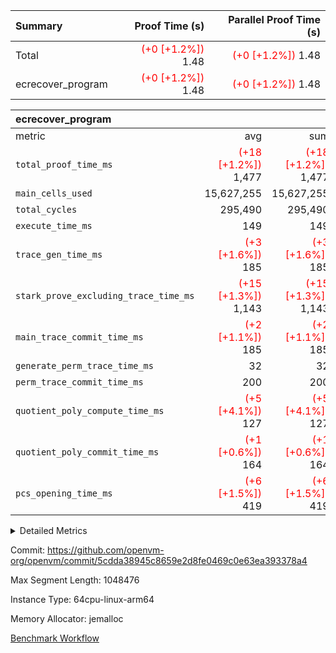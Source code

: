 | Summary | Proof Time (s) | Parallel Proof Time (s) |
|:---|---:|---:|
| Total | <span style='color: red'>(+0 [+1.2%])</span> 1.48 | <span style='color: red'>(+0 [+1.2%])</span> 1.48 |
| ecrecover_program | <span style='color: red'>(+0 [+1.2%])</span> 1.48 | <span style='color: red'>(+0 [+1.2%])</span> 1.48 |


| ecrecover_program |||||
|:---|---:|---:|---:|---:|
|metric|avg|sum|max|min|
| `total_proof_time_ms ` | <span style='color: red'>(+18 [+1.2%])</span> 1,477 | <span style='color: red'>(+18 [+1.2%])</span> 1,477 | <span style='color: red'>(+18 [+1.2%])</span> 1,477 | <span style='color: red'>(+18 [+1.2%])</span> 1,477 |
| `main_cells_used     ` |  15,627,255 |  15,627,255 |  15,627,255 |  15,627,255 |
| `total_cycles        ` |  295,490 |  295,490 |  295,490 |  295,490 |
| `execute_time_ms     ` |  149 |  149 |  149 |  149 |
| `trace_gen_time_ms   ` | <span style='color: red'>(+3 [+1.6%])</span> 185 | <span style='color: red'>(+3 [+1.6%])</span> 185 | <span style='color: red'>(+3 [+1.6%])</span> 185 | <span style='color: red'>(+3 [+1.6%])</span> 185 |
| `stark_prove_excluding_trace_time_ms` | <span style='color: red'>(+15 [+1.3%])</span> 1,143 | <span style='color: red'>(+15 [+1.3%])</span> 1,143 | <span style='color: red'>(+15 [+1.3%])</span> 1,143 | <span style='color: red'>(+15 [+1.3%])</span> 1,143 |
| `main_trace_commit_time_ms` | <span style='color: red'>(+2 [+1.1%])</span> 185 | <span style='color: red'>(+2 [+1.1%])</span> 185 | <span style='color: red'>(+2 [+1.1%])</span> 185 | <span style='color: red'>(+2 [+1.1%])</span> 185 |
| `generate_perm_trace_time_ms` |  32 |  32 |  32 |  32 |
| `perm_trace_commit_time_ms` |  200 |  200 |  200 |  200 |
| `quotient_poly_compute_time_ms` | <span style='color: red'>(+5 [+4.1%])</span> 127 | <span style='color: red'>(+5 [+4.1%])</span> 127 | <span style='color: red'>(+5 [+4.1%])</span> 127 | <span style='color: red'>(+5 [+4.1%])</span> 127 |
| `quotient_poly_commit_time_ms` | <span style='color: red'>(+1 [+0.6%])</span> 164 | <span style='color: red'>(+1 [+0.6%])</span> 164 | <span style='color: red'>(+1 [+0.6%])</span> 164 | <span style='color: red'>(+1 [+0.6%])</span> 164 |
| `pcs_opening_time_ms ` | <span style='color: red'>(+6 [+1.5%])</span> 419 | <span style='color: red'>(+6 [+1.5%])</span> 419 | <span style='color: red'>(+6 [+1.5%])</span> 419 | <span style='color: red'>(+6 [+1.5%])</span> 419 |



<details>
<summary>Detailed Metrics</summary>

| group | num_segments | keygen_time_ms | commit_exe_time_ms |
| --- | --- | --- | --- |
| ecrecover_program | 1 | 925 | 8 | 

| group | air_name | quotient_deg | interactions | constraints |
| --- | --- | --- | --- | --- |
| ecrecover_program | AccessAdapterAir<16> | 2 | 5 | 12 | 
| ecrecover_program | AccessAdapterAir<2> | 2 | 5 | 12 | 
| ecrecover_program | AccessAdapterAir<32> | 2 | 5 | 12 | 
| ecrecover_program | AccessAdapterAir<4> | 2 | 5 | 12 | 
| ecrecover_program | AccessAdapterAir<8> | 2 | 5 | 12 | 
| ecrecover_program | BitwiseOperationLookupAir<8> | 2 | 2 | 4 | 
| ecrecover_program | KeccakVmAir | 2 | 321 | 4,513 | 
| ecrecover_program | MemoryMerkleAir<8> | 2 | 4 | 39 | 
| ecrecover_program | PersistentBoundaryAir<8> | 2 | 3 | 7 | 
| ecrecover_program | PhantomAir | 2 | 3 | 5 | 
| ecrecover_program | Poseidon2PeripheryAir<BabyBearParameters>, 1> | 2 | 1 | 286 | 
| ecrecover_program | ProgramAir | 1 | 1 | 4 | 
| ecrecover_program | RangeTupleCheckerAir<2> | 1 | 1 | 4 | 
| ecrecover_program | Rv32HintStoreAir | 2 | 18 | 28 | 
| ecrecover_program | VariableRangeCheckerAir | 1 | 1 | 4 | 
| ecrecover_program | VmAirWrapper<Rv32BaseAluAdapterAir, BaseAluCoreAir<4, 8> | 2 | 20 | 37 | 
| ecrecover_program | VmAirWrapper<Rv32BaseAluAdapterAir, LessThanCoreAir<4, 8> | 2 | 18 | 40 | 
| ecrecover_program | VmAirWrapper<Rv32BaseAluAdapterAir, ShiftCoreAir<4, 8> | 2 | 24 | 91 | 
| ecrecover_program | VmAirWrapper<Rv32BranchAdapterAir, BranchEqualCoreAir<4> | 2 | 11 | 20 | 
| ecrecover_program | VmAirWrapper<Rv32BranchAdapterAir, BranchLessThanCoreAir<4, 8> | 2 | 13 | 35 | 
| ecrecover_program | VmAirWrapper<Rv32CondRdWriteAdapterAir, Rv32JalLuiCoreAir> | 2 | 10 | 18 | 
| ecrecover_program | VmAirWrapper<Rv32IsEqualModAdapterAir<2, 1, 32, 32>, ModularIsEqualCoreAir<32, 4, 8> | 2 | 25 | 225 | 
| ecrecover_program | VmAirWrapper<Rv32JalrAdapterAir, Rv32JalrCoreAir> | 2 | 16 | 20 | 
| ecrecover_program | VmAirWrapper<Rv32LoadStoreAdapterAir, LoadSignExtendCoreAir<4, 8> | 2 | 18 | 33 | 
| ecrecover_program | VmAirWrapper<Rv32LoadStoreAdapterAir, LoadStoreCoreAir<4> | 2 | 17 | 40 | 
| ecrecover_program | VmAirWrapper<Rv32MultAdapterAir, DivRemCoreAir<4, 8> | 2 | 25 | 84 | 
| ecrecover_program | VmAirWrapper<Rv32MultAdapterAir, MulHCoreAir<4, 8> | 2 | 24 | 31 | 
| ecrecover_program | VmAirWrapper<Rv32MultAdapterAir, MultiplicationCoreAir<4, 8> | 2 | 19 | 19 | 
| ecrecover_program | VmAirWrapper<Rv32RdWriteAdapterAir, Rv32AuipcCoreAir> | 2 | 12 | 14 | 
| ecrecover_program | VmAirWrapper<Rv32VecHeapAdapterAir<1, 2, 2, 32, 32>, FieldExpressionCoreAir> | 2 | 415 | 480 | 
| ecrecover_program | VmAirWrapper<Rv32VecHeapAdapterAir<2, 1, 1, 32, 32>, FieldExpressionCoreAir> | 2 | 158 | 190 | 
| ecrecover_program | VmAirWrapper<Rv32VecHeapAdapterAir<2, 2, 2, 32, 32>, FieldExpressionCoreAir> | 2 | 428 | 457 | 
| ecrecover_program | VmConnectorAir | 2 | 5 | 11 | 

| group | air_name | segment | rows | prep_cols | perm_cols | main_cols | cells |
| --- | --- | --- | --- | --- | --- | --- | --- |
| ecrecover_program | AccessAdapterAir<16> | 0 | 16,384 |  | 16 | 25 | 671,744 | 
| ecrecover_program | AccessAdapterAir<32> | 0 | 8,192 |  | 16 | 41 | 466,944 | 
| ecrecover_program | AccessAdapterAir<4> | 0 | 64 |  | 16 | 13 | 1,856 | 
| ecrecover_program | AccessAdapterAir<8> | 0 | 32,768 |  | 16 | 17 | 1,081,344 | 
| ecrecover_program | BitwiseOperationLookupAir<8> | 0 | 65,536 | 3 | 8 | 2 | 655,360 | 
| ecrecover_program | KeccakVmAir | 0 | 128 |  | 1,056 | 3,163 | 540,032 | 
| ecrecover_program | MemoryMerkleAir<8> | 0 | 4,096 |  | 16 | 32 | 196,608 | 
| ecrecover_program | PersistentBoundaryAir<8> | 0 | 4,096 |  | 12 | 20 | 131,072 | 
| ecrecover_program | PhantomAir | 0 | 16 |  | 12 | 6 | 288 | 
| ecrecover_program | Poseidon2PeripheryAir<BabyBearParameters>, 1> | 0 | 4,096 |  | 8 | 300 | 1,261,568 | 
| ecrecover_program | ProgramAir | 0 | 16,384 |  | 8 | 10 | 294,912 | 
| ecrecover_program | RangeTupleCheckerAir<2> | 0 | 524,288 | 2 | 8 | 1 | 4,718,592 | 
| ecrecover_program | Rv32HintStoreAir | 0 | 256 |  | 44 | 32 | 19,456 | 
| ecrecover_program | VariableRangeCheckerAir | 0 | 262,144 | 2 | 8 | 1 | 2,359,296 | 
| ecrecover_program | VmAirWrapper<Rv32BaseAluAdapterAir, BaseAluCoreAir<4, 8> | 0 | 131,072 |  | 52 | 36 | 11,534,336 | 
| ecrecover_program | VmAirWrapper<Rv32BaseAluAdapterAir, LessThanCoreAir<4, 8> | 0 | 4,096 |  | 40 | 37 | 315,392 | 
| ecrecover_program | VmAirWrapper<Rv32BaseAluAdapterAir, ShiftCoreAir<4, 8> | 0 | 16,384 |  | 52 | 53 | 1,720,320 | 
| ecrecover_program | VmAirWrapper<Rv32BranchAdapterAir, BranchEqualCoreAir<4> | 0 | 16,384 |  | 28 | 26 | 884,736 | 
| ecrecover_program | VmAirWrapper<Rv32BranchAdapterAir, BranchLessThanCoreAir<4, 8> | 0 | 32,768 |  | 32 | 32 | 2,097,152 | 
| ecrecover_program | VmAirWrapper<Rv32CondRdWriteAdapterAir, Rv32JalLuiCoreAir> | 0 | 8,192 |  | 28 | 18 | 376,832 | 
| ecrecover_program | VmAirWrapper<Rv32IsEqualModAdapterAir<2, 1, 32, 32>, ModularIsEqualCoreAir<32, 4, 8> | 0 | 4,096 |  | 56 | 166 | 909,312 | 
| ecrecover_program | VmAirWrapper<Rv32JalrAdapterAir, Rv32JalrCoreAir> | 0 | 8,192 |  | 36 | 28 | 524,288 | 
| ecrecover_program | VmAirWrapper<Rv32LoadStoreAdapterAir, LoadSignExtendCoreAir<4, 8> | 0 | 4,096 |  | 52 | 36 | 360,448 | 
| ecrecover_program | VmAirWrapper<Rv32LoadStoreAdapterAir, LoadStoreCoreAir<4> | 0 | 131,072 |  | 52 | 41 | 12,189,696 | 
| ecrecover_program | VmAirWrapper<Rv32MultAdapterAir, DivRemCoreAir<4, 8> | 0 | 8 |  | 72 | 59 | 1,048 | 
| ecrecover_program | VmAirWrapper<Rv32MultAdapterAir, MultiplicationCoreAir<4, 8> | 0 | 4,096 |  | 52 | 31 | 339,968 | 
| ecrecover_program | VmAirWrapper<Rv32RdWriteAdapterAir, Rv32AuipcCoreAir> | 0 | 4,096 |  | 28 | 20 | 196,608 | 
| ecrecover_program | VmAirWrapper<Rv32VecHeapAdapterAir<1, 2, 2, 32, 32>, FieldExpressionCoreAir> | 0 | 2,048 |  | 836 | 547 | 2,832,384 | 
| ecrecover_program | VmAirWrapper<Rv32VecHeapAdapterAir<2, 1, 1, 32, 32>, FieldExpressionCoreAir> | 0 | 32 |  | 320 | 263 | 18,656 | 
| ecrecover_program | VmAirWrapper<Rv32VecHeapAdapterAir<2, 2, 2, 32, 32>, FieldExpressionCoreAir> | 0 | 1,024 |  | 860 | 625 | 1,520,640 | 
| ecrecover_program | VmConnectorAir | 0 | 2 | 1 | 16 | 5 | 42 | 

| group | segment | trace_gen_time_ms | total_proof_time_ms | total_cycles | total_cells | stark_prove_excluding_trace_time_ms | quotient_poly_compute_time_ms | quotient_poly_commit_time_ms | perm_trace_commit_time_ms | pcs_opening_time_ms | main_trace_commit_time_ms | main_cells_used | generate_perm_trace_time_ms | execute_time_ms |
| --- | --- | --- | --- | --- | --- | --- | --- | --- | --- | --- | --- | --- | --- | --- |
| ecrecover_program | 0 | 185 | 1,477 | 295,490 | 48,240,457 | 1,143 | 127 | 164 | 200 | 419 | 185 | 15,627,255 | 32 | 149 | 

| group | segment | trace_height_constraint | weighted_sum | threshold |
| --- | --- | --- | --- | --- |
| ecrecover_program | 0 | 0 | 736,214 | 2,013,265,921 | 
| ecrecover_program | 0 | 1 | 2,273,180 | 2,013,265,921 | 
| ecrecover_program | 0 | 2 | 368,107 | 2,013,265,921 | 
| ecrecover_program | 0 | 3 | 3,796,961 | 2,013,265,921 | 
| ecrecover_program | 0 | 4 | 16,384 | 2,013,265,921 | 
| ecrecover_program | 0 | 5 | 8,192 | 2,013,265,921 | 
| ecrecover_program | 0 | 6 | 882,866 | 2,013,265,921 | 
| ecrecover_program | 0 | 7 | 16,448 | 2,013,265,921 | 
| ecrecover_program | 0 | 8 | 9,036,336 | 2,013,265,921 | 

</details>


Commit: https://github.com/openvm-org/openvm/commit/5cdda38945c8659e2d8fe0469c0e63ea393378a4

Max Segment Length: 1048476

Instance Type: 64cpu-linux-arm64

Memory Allocator: jemalloc

[Benchmark Workflow](https://github.com/openvm-org/openvm/actions/runs/14003610579)
